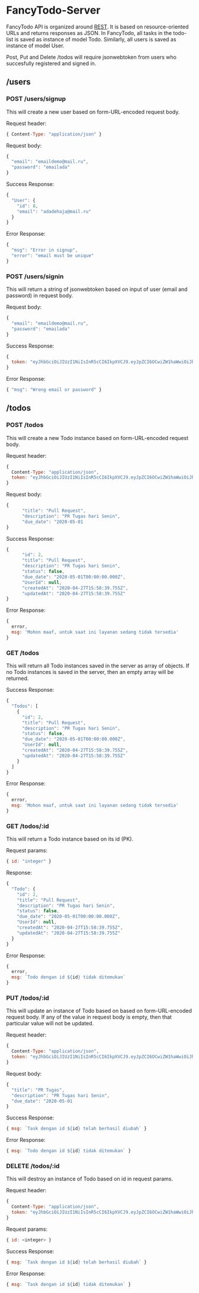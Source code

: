 # FancyTodo-Server

FancyTodo API is organized around [REST][1]. It is based on resource-oriented URLs and returns responses as JSON. In FancyTodo, all tasks in the todo-list is saved as instance of model Todo. Similarly, all users is saved as instance of model User.

Post, Put and Delete /todos will require jsonwebtoken from users who succesfully registered and signed in.

## /users

### POST /users/signup

This will create a new user based on form-URL-encoded request body.

Request header:
```javascript
{ Content-Type: "application/json" }
```

Request body:
```javascript
{
  "email": "emaildemo@mail.ru",
  "password": "emailada"
}
```

Success Response:
```javascript
{
  "User": {
    "id": 8,
    "email": "adadehaja@mail.ru"
  }
}
```

Error Response:
```javascript
{
  "msg": "Error in signup",
  "error": "email must be unique"
}
```

### POST /users/signin

This will return a string of jsonwebtoken based on input of user (email and password) in request body.

Request body:
```javascript
{
  "email": "emaildemo@mail.ru",
  "password": "emailada"
}
```

Success Response:
```javascript
{
  token: "eyJhbGciOiJIUzI1NiIsInR5cCI6IkpXVCJ9.eyJpZCI6OCwiZW1haWwiOiJhZGFkZWhhamFAbWFpbC5ydSIsImlhdCI6MTU4ODA0ODg0MH0.xwCKLdoiniQYBSqRQDBt50gAlfEB0blhXqDmHNoWWL0"
}
```

Error Response:
```javascript
{ "msg": "Wrong email or password" }
```

## /todos

### POST /todos

This will create a new Todo instance based on form-URL-encoded request body.

Request header:
```javascript
{ 
  Content-Type: "application/json", 
  token: "eyJhbGciOiJIUzI1NiIsInR5cCI6IkpXVCJ9.eyJpZCI6OCwiZW1haWwiOiJhZGFkZWhhamFAbWFpbC5ydSIsImlhdCI6MTU4ODA0ODg0MH0.xwCKLdoiniQYBSqRQDBt50gAlfEB0blhXqDmHNoWWL0"
}
```

Request body:
```javascript
{
      "title": "Pull Request",
      "description": "PR Tugas hari Senin",
      "due_date": "2020-05-01
}
```

Success Response: 
```javascript
{
      "id": 2,
      "title": "Pull Request",
      "description": "PR Tugas hari Senin",
      "status": false,
      "due_date": "2020-05-01T00:00:00.000Z",
      "UserId": null,
      "createdAt": "2020-04-27T15:58:39.755Z",
      "updatedAt": "2020-04-27T15:58:39.755Z"
}    
```

Error Response:
```javascript
{
  error,
  msg: 'Mohon maaf, untuk saat ini layanan sedang tidak tersedia'
}
```

### GET /todos

This will return all Todo instances saved in the server as array of objects. If no Todo instances is saved in the server, then an empty array will be returned.

Success Response: 
```javascript
{
  "Todos": [
    {
      "id": 2,
      "title": "Pull Request",
      "description": "PR Tugas hari Senin",
      "status": false,
      "due_date": "2020-05-01T00:00:00.000Z",
      "UserId": null,
      "createdAt": "2020-04-27T15:58:39.755Z",
      "updatedAt": "2020-04-27T15:58:39.755Z"
    }
  ]
}
```

Error Response:
```javascript
{
  error,
  msg: 'Mohon maaf, untuk saat ini layanan sedang tidak tersedia'
}
```

### GET /todos/:id

This will return a Todo instance based on its id (PK).

Request params: 
```javascript
{ id: "integer" }
```
Response:
```javascript
{
  "Todo": {
    "id": 2,
    "title": "Pull Request",
    "description": "PR Tugas hari Senin",
    "status": false,
    "due_date": "2020-05-01T00:00:00.000Z",
    "UserId": null,
    "createdAt": "2020-04-27T15:58:39.755Z",
    "updatedAt": "2020-04-27T15:58:39.755Z"
  }
}
```

Error Response:
```javascript
{
  error,
  msg: `Todo dengan id ${id} tidak ditemukan`
}
```

### PUT /todos/:id

This will update an instance of Todo based on based on form-URL-encoded request body. If any of the value in request body is empty, then that particular value will not be updated.

Request header:
```javascript
{ 
  Content-Type: "application/json", 
  token: "eyJhbGciOiJIUzI1NiIsInR5cCI6IkpXVCJ9.eyJpZCI6OCwiZW1haWwiOiJhZGFkZWhhamFAbWFpbC5ydSIsImlhdCI6MTU4ODA0ODg0MH0.xwCKLdoiniQYBSqRQDBt50gAlfEB0blhXqDmHNoWWL0"
}
```

Request body:
```javascript
{
  "title": "PR Tugas",
  "description": "PR Tugas hari Senin",
  "due_date": "2020-05-01
}
```

Success Response:
```javascript
{ msg: `Task dengan id ${id} telah berhasil diubah` }
```

Error Response:
```javascript
{ msg: `Todo dengan id ${id} tidak ditemukan` }
```

### DELETE /todos/:id

This will destroy an instance of Todo based on id in request params.

Request header:
```javascript
{ 
  Content-Type: "application/json", 
  token: "eyJhbGciOiJIUzI1NiIsInR5cCI6IkpXVCJ9.eyJpZCI6OCwiZW1haWwiOiJhZGFkZWhhamFAbWFpbC5ydSIsImlhdCI6MTU4ODA0ODg0MH0.xwCKLdoiniQYBSqRQDBt50gAlfEB0blhXqDmHNoWWL0"
}
```

Request params: 
```javascript
{ id: <integer> }
```

Success Response:
```javascript
{ msg: `Task dengan id ${id} telah berhasil diubah` }
```

Error Response:
```javascript
{ msg: `Task dengan id ${id} tidak ditemukan` }
```

[1]: https://en.wikipedia.org/wiki/Representational_state_transfer